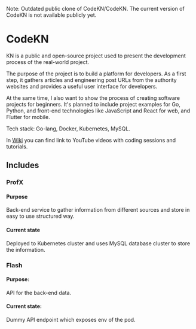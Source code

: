 Note: Outdated public clone of CodeKN/CodeKN. The current version of CodeKN is not available publicly yet.

# CodeKN

KN is a public and open-source project used to present the development process of the real-world project.

The purpose of the project is to build a platform for developers. As a first step, it gathers articles and engineering post URLs from the authority websites and provides a useful user interface for developers.

At the same time, I also want to show the process of creating software projects for beginners. It's planned to include project examples for Go, Python, and front-end technologies like JavaScript and React for web, and Flutter for mobile.

Tech stack: Go-lang, Docker, Kubernetes, MySQL.

In [Wiki](https://github.com/CoderVlogger/codekn/wiki) you can find link to YouTube videos with coding sessions and tutorials.

## Includes

### ProfX

#### Purpose

Back-end service to gather information from different sources and store in easy to use structured way.

#### Current state

Deployed to Kubernetes cluster and uses MySQL database cluster to store the information.

### Flash

#### Purpose:

API for the back-end data.

#### Current state:

Dummy API endpoint which exposes env of the pod.
